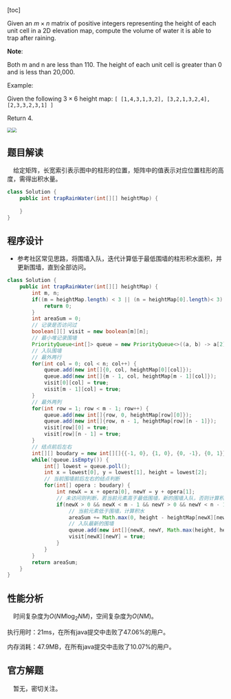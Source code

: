 [toc]

Given an $m \times n$ matrix of positive integers representing the height of each unit cell in a 2D elevation map, compute the volume of water it is able to trap after raining.



**Note**:

Both m and n are less than 110. The height of each unit cell is greater than 0 and is less than 20,000.



Example:

Given the following $3 \times 6$ height map:
`[
  [1,4,3,1,3,2],
  [3,2,1,3,2,4],
  [2,3,3,2,3,1]
]`

Return 4.

<img src="../images/#407_1.png" style="zoom:70%;" /><img src="../images/#407_2.png" style="zoom:70%;" />

## 题目解读

&emsp;给定矩阵，长宽索引表示图中的柱形的位置，矩阵中的值表示对应位置柱形的高度，需得出积水量。

```java
class Solution {
    public int trapRainWater(int[][] heightMap) {
        
    }
}
```

## 程序设计

* 参考社区常见思路，将围墙入队，迭代计算低于最低围墙的柱形积水面积，并更新围墙，直到全部访问。

```java
class Solution {
    public int trapRainWater(int[][] heightMap) {
        int m, n;
        if((m = heightMap.length) < 3 || (n = heightMap[0].length)< 3) {
            return 0;
        }
        int areaSum = 0;
        // 记录是否访问过
        boolean[][] visit = new boolean[m][n];
        // 最小堆记录围墙
        PriorityQueue<int[]> queue = new PriorityQueue<>((a, b) -> a[2] - b[2]);
        // 入队围墙
        // 最外两行
        for(int col = 0; col < n; col++) {
            queue.add(new int[]{0, col, heightMap[0][col]});
            queue.add(new int[]{m - 1, col, heightMap[m - 1][col]});
            visit[0][col] = true;
            visit[m - 1][col] = true;
        }
        // 最外两列
        for(int row = 1; row < m - 1; row++) {
            queue.add(new int[]{row, 0, heightMap[row][0]});
            queue.add(new int[]{row, n - 1, heightMap[row][n - 1]});
            visit[row][0] = true;
            visit[row][n - 1] = true;
        }
        // 结点前后左右
        int[][] boudary = new int[][]{{-1, 0}, {1, 0}, {0, -1}, {0, 1}};
        while(!queue.isEmpty()) {
            int[] lowest = queue.poll();
            int x = lowest[0], y = lowest[1], height = lowest[2];
            // 当前围墙前后左右的结点判断
            for(int[] opera : boudary) {
                int newX = x + opera[0], newY = y + opera[1];
                // 未访问则判断，若当前元素高于最低围墙，新的围墙入队，否则计算积水并入队，高度为旧的围墙高度
                if(newX > 0 && newX < m - 1 && newY > 0 && newY < n - 1 && !visit[newX][newY]) {
                    // 当前元素低于围墙，计算积水
                    areaSum += Math.max(0, height - heightMap[newX][newY]);
                    // 入队最新的围墙
                    queue.add(new int[]{newX, newY, Math.max(height, heightMap[newX][newY])});
                    visit[newX][newY] = true;
                }
            }
        }
        return areaSum;
    }
}
```

## 性能分析

&emsp;时间复杂度为$O(NM\log_2NM)$，空间复杂度为$O(NM)$。

执行用时：21ms，在所有java提交中击败了47.06%的用户。

内存消耗：47.9MB，在所有java提交中击败了10.07%的用户。

## 官方解题

&emsp;暂无，密切关注。